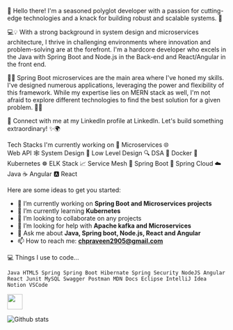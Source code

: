 👋 Hello there! I'm a seasoned polyglot developer with a passion for cutting-edge technologies and a knack for building robust and scalable systems. 🚀

💻💡 With a strong background in system design and microservices architecture, I thrive in challenging environments where innovation and problem-solving are at the forefront. I'm a hardcore developer who excels in the Java with Spring Boot and Node.js in the Back-end and React/Angular in the front end.

🌱🔧 Spring Boot microservices are the main area where I've honed my skills. I've designed numerous applications, leveraging the power and flexibility of this framework. While my expertise lies on MERN stack as well, I'm not afraid to explore different technologies to find the best solution for a given problem. 🌱🔧

📧 Connect with me at my LinkedIn profile at LinkedIn. Let's build something extraordinary! ✨🌍

Tech Stacks I'm currently working on 🔭
Microservices 🌐    
Web API 🕸️
System Design 📐
Low Level Design 🔍
DSA 🔬
Docker 🐳
Kubernetes ☸️
ELK Stack 📈
Service Mesh 🔗
Spring Boot 🌸
Spring Cloud ☁️
Java ☕️
Angular 🅰️
React 

Here are some ideas to get you started:

- 🔭 I’m currently working on **Spring Boot and Microservices projects**
- 🌱 I’m currently learning **Kubernetes**
- 👯 I’m looking to collaborate on any projects
- 🤔 I’m looking for help with **Apache kafka and Microservices**
- 💬 Ask me about **Java, Spring boot, Node.js, React and Angular**
- 📫 How to reach me: **chpraveen2905@gmail.com**

💻 Things I use to code...

```
Java HTML5 Spring Spring Boot Hibernate Spring Security NodeJS Angular React Junit MySQL Swagger Postman MDN Docs Eclipse IntelliJ Idea Notion VSCode
```
<img src="https://camo.githubusercontent.com/c2a58428fe9b38967494da3b0a098f1d28f9cc395e3bbf123cbc14fb36bc1b07/68747470733a2f2f696d672e736869656c64732e696f2f62616467652f737072696e672d2532333644423333462e7376673f7374796c653d666f722d7468652d6261646765266c6f676f3d737072696e67266c6f676f436f6c6f723d7768697465" width="35px" align="center">


![Github stats](https://github-readme-stats.vercel.app/api?username=yourGithubUsername)




